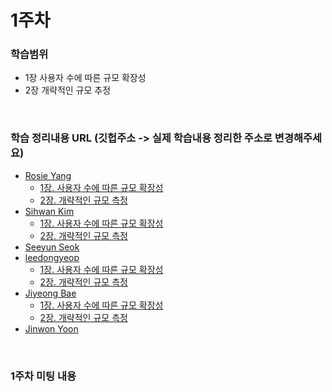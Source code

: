 # 1주차

### 학습범위
+ 1장 사용자 수에 따른 규모 확장성
+ 2장 개략적인 규모 추정

</br>

### 학습 정리내용 URL (깃헙주소 -> 실제 학습내용 정리한 주소로 변경해주세요)
+ [Rosie Yang](https://github.com/Ilpyo-Yang)
   - [1장. 사용자 수에 따른 규모 확장성](https://ilpyo-yang.github.io/cs/2023/04/13/CS_large_scale_system_design.html#1장-사용자-수에-따른-규모-확장성)
   - [2장. 개략적인 규모 측정](https://ilpyo-yang.github.io/cs/2023/04/13/CS_large_scale_system_design.html#2장-개략적인-규모-추정)
+ [Sihwan Kim](https://github.com/Kimsihwan)
   - [1장. 사용자 수에 따른 규모 확장성](https://ddare.tistory.com/19)
   - [2장. 개략적인 규모 측정](https://ddare.tistory.com/22)
+ [Seeyun Seok](https://github.com/seanee3670)
+ [leedongyeop](https://github.com/2dongyeop)
   - [1장. 사용자 수에 따른 규모 확장성](https://www.notion.so/leedongyeop/1-fb34b782090a416a83c766810dd1adaa)
   - [2장. 개략적인 규모 측정](https://leedongyeop.notion.site/2-24d2f29c8f7c474e9de37ef5bd4b7123?pvs=4)
+ [Jiyeong Bae](https://github.com/fjiyt)
   - [1장. 사용자 수에 따른 규모 확장성](https://velog.io/@mar_f/1%EC%9E%A5.-%EC%82%AC%EC%9A%A9%EC%9E%90-%EC%88%98%EC%97%90-%EB%8B%A4%EB%A5%B8-%EA%B7%9C%EB%AA%A8-%ED%99%95%EC%9E%A5%EC%84%B1)
   - [2장. 개략적인 규모 측정](https://velog.io/@mar_f/2%EC%9E%A5.-%EA%B0%9C%EB%9E%B5%EC%A0%81%EC%9D%B8-%EA%B7%9C%EB%AA%A8-%EC%B6%94%EC%A0%95)
+ [Jinwon Yoon](https://jinwonyoon.notion.site/9b48dca7dd594f8ca24f56b00ac1735d?pvs=4)

</br>

### 1주차 미팅 내용
